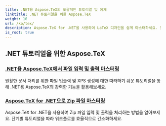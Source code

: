 ```yaml
---
title: .NET용 Aspose.TeX의 포괄적인 튜토리얼 및 예제
linktitle: .NET 튜토리얼을 위한 Aspose.TeX
weight: 10
url: /ko/tex/
description: Aspose.TeX for .NET을 사용하여 LaTeX 디자인을 쉽게 마스터하세요. 원활한 통합을 위해 다운로드하고 고급 포맷, 파일 처리, 라이선싱 등을 살펴보세요.
is_root: true
---
```

## .NET 튜토리얼을 위한 Aspose.TeX
### [.NET용 Aspose.TeX에서 파일 입력 및 출력 마스터링](./file-input-and-output/)
원활한 문서 처리를 위한 파일 입출력 및 XPS 생성에 대한 따라하기 쉬운 튜토리얼을 통해 .NET용 Aspose.TeX의 강력한 기능을 활용해보세요.
### [Aspose.TeX for .NET으로 Zip 파일 마스터링](./mastering-zip-file-io/)
Aspose.TeX for .NET을 사용하여 Zip 파일 입력 및 출력을 처리하는 방법을 알아보세요. 단계별 튜토리얼을 따라 워크플로를 효율적으로 간소화하세요.